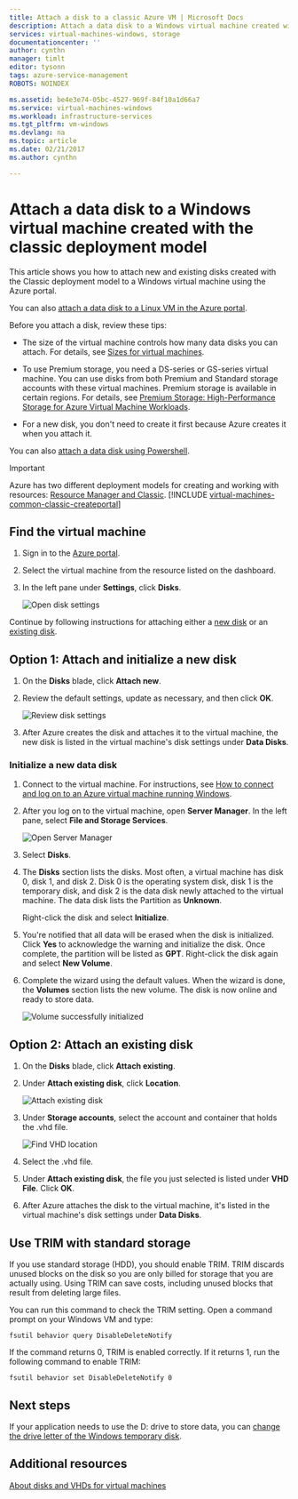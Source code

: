 ```yaml
---
title: Attach a disk to a classic Azure VM | Microsoft Docs
description: Attach a data disk to a Windows virtual machine created with the classic deployment model and initialize it.
services: virtual-machines-windows, storage
documentationcenter: ''
author: cynthn
manager: timlt
editor: tysonn
tags: azure-service-management
ROBOTS: NOINDEX

ms.assetid: be4e3e74-05bc-4527-969f-84f10a1d66a7
ms.service: virtual-machines-windows
ms.workload: infrastructure-services
ms.tgt_pltfrm: vm-windows
ms.devlang: na
ms.topic: article
ms.date: 02/21/2017
ms.author: cynthn

---
```

# Attach a data disk to a Windows virtual machine created with the classic deployment model

This article shows you how to attach new and existing disks created with the Classic deployment model to a Windows virtual machine using the Azure portal.



You can also [attach a data disk to a Linux VM in the Azure portal](../../linux/attach-disk-portal.md).

Before you attach a disk, review these tips:

* The size of the virtual machine controls how many data disks you can attach. For details, see [Sizes for virtual machines](../../virtual-machines-windows-sizes.md?toc=%2fazure%2fvirtual-machines%2fwindows%2ftoc.json).

* To use Premium storage, you need a DS-series or GS-series virtual machine. You can use disks from both Premium and Standard storage accounts with these virtual machines. Premium storage is available in certain regions. For details, see [Premium Storage: High-Performance Storage for Azure Virtual Machine Workloads](../premium-storage.md?toc=%2fazure%2fvirtual-machines%2fwindows%2ftoc.json).

* For a new disk, you don't need to create it first because Azure creates it when you attach it.

You can also [attach a data disk using Powershell](../../virtual-machines-windows-attach-disk-ps.md).

> [!IMPORTANT]
> Azure has two different deployment models for creating and working with resources: [Resource Manager and Classic](../../../resource-manager-deployment-model.md).
> [!INCLUDE [virtual-machines-common-classic-createportal](../../../../includes/virtual-machines-classic-portal.md)]

## Find the virtual machine
1. Sign in to the [Azure portal](https://portal.azure.com/).
2. Select the virtual machine from the resource listed on the dashboard.
3. In the left pane under **Settings**, click **Disks**.

    ![Open disk settings](./media/attach-disk/virtualmachinedisks.png)

Continue by following instructions for attaching either a [new disk](#option-1-attach-a-new-disk) or an [existing disk](#option-2-attach-an-existing-disk).

## Option 1: Attach and initialize a new disk

1. On the **Disks** blade, click **Attach new**.
2. Review the default settings, update as necessary, and then click **OK**.

   ![Review disk settings](./media/attach-disk/attach-new.png)

3. After Azure creates the disk and attaches it to the virtual machine, the new disk is listed in the virtual machine's disk settings under **Data Disks**.

### Initialize a new data disk

1. Connect to the virtual machine. For instructions, see [How to connect and log on to an Azure virtual machine running Windows](../../virtual-machines-windows-connect-logon.md?toc=%2fazure%2fvirtual-machines%2fwindows%2ftoc.json).
2. After you log on to the virtual machine, open **Server Manager**. In the left pane, select **File and Storage Services**.

    ![Open Server Manager](../media/attach-disk-portal/fileandstorageservices.png)

3. Select **Disks**.
4. The **Disks** section lists the disks. Most often, a virtual machine has disk 0, disk 1, and disk 2. Disk 0 is the operating system disk, disk 1 is the temporary disk, and disk 2 is the data disk newly attached to the virtual machine. The data disk lists the Partition as **Unknown**.

   Right-click the disk and select **Initialize**.

5. You're notified that all data will be erased when the disk is initialized. Click **Yes** to acknowledge the warning and initialize the disk. Once complete, the partition will be listed as **GPT**. Right-click the disk again and select **New Volume**.

6. Complete the wizard using the default values. When the wizard is done, the **Volumes** section lists the new volume. The disk is now online and ready to store data.

    ![Volume successfully initialized](./media/attach-disk/newdiskafterinitialization.png)

## Option 2: Attach an existing disk
1. On the **Disks** blade, click **Attach existing**.
2. Under **Attach existing disk**, click **Location**.

   ![Attach existing disk](./media/attach-disk/attachexistingdisksettings.png)
3. Under **Storage accounts**, select the account and container that holds the .vhd file.

   ![Find VHD location](./media/attach-disk/existdiskstorageaccountandcontainer.png)

4. Select the .vhd file.
5. Under **Attach existing disk**, the file you just selected is listed under **VHD File**. Click **OK**.
6. After Azure attaches the disk to the virtual machine, it's listed in the virtual machine's disk settings under **Data Disks**.

## Use TRIM with standard storage

If you use standard storage (HDD), you should enable TRIM. TRIM discards unused blocks on the disk so you are only billed for storage that you are actually using. Using TRIM can save costs, including unused blocks that result from deleting large files.

You can run this command to check the TRIM setting. Open a command prompt on your Windows VM and type:

```
fsutil behavior query DisableDeleteNotify
```

If the command returns 0, TRIM is enabled correctly. If it returns 1, run the following command to enable TRIM:
```
fsutil behavior set DisableDeleteNotify 0
```

## Next steps
If your application needs to use the D: drive to store data, you can [change the drive letter of the Windows temporary disk](../../virtual-machines-windows-change-drive-letter.md).

## Additional resources
[About disks and VHDs for virtual machines](../../virtual-machines-linux-about-disks-vhds.md)
